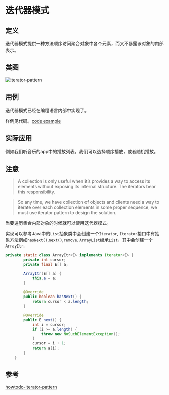 
# 迭代器模式

## 定义

迭代器模式提供一种方法顺序访问聚合对象中各个元素，而又不暴露该对象的内部表示。

## 类图

![iterator-pattern](https://gitee.com/gdhu/testtingop/raw/master/2019-12-01_017.jpg)

## 用例

迭代器模式已经在编程语言内部中实现了。

样例见代码。[code example](./code/u020)

## 实际应用

例如我们听音乐的app中的播放列表。我们可以选择顺序播放，或者随机播放。

## 注意

>A collection is only useful when it’s provides a way to access its elements without exposing its internal structure. The iterators bear this responsibility.
 
>So any time, we have collection of objects and clients need a way to iterate over each collection elements in some proper sequence, we must use iterator pattern to design the solution.

当要遍历集合内部对象的时候就可以使用迭代器模式。

实现可以参考Java中的`List`抽象类中会创建一个`Iterator`, `Iterator`接口中有抽象方法例如`hasNext()`,`next()`,`remove`.
`ArrayList`继承`List`，其中会创建一个`ArrayItr`.

```java
private static class ArrayItr<E> implements Iterator<E> {
        private int cursor;
        private final E[] a;

        ArrayItr(E[] a) {
            this.a = a;
        }

        @Override
        public boolean hasNext() {
            return cursor < a.length;
        }

        @Override
        public E next() {
            int i = cursor;
            if (i >= a.length) {
                throw new NoSuchElementException();
            }
            cursor = i + 1;
            return a[i];
        }
    }
```

## 参考

[howtodo-iterator-pattern](https://howtodoinjava.com/design-patterns/behavioral/iterator-design-pattern/)